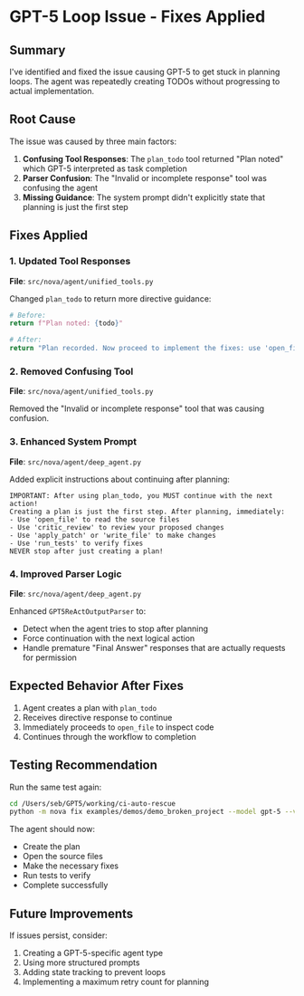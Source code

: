 # GPT-5 Loop Issue - Fixes Applied

## Summary

I've identified and fixed the issue causing GPT-5 to get stuck in planning loops. The agent was repeatedly creating TODOs without progressing to actual implementation.

## Root Cause

The issue was caused by three main factors:

1. **Confusing Tool Responses**: The `plan_todo` tool returned "Plan noted" which GPT-5 interpreted as task completion
2. **Parser Confusion**: The "Invalid or incomplete response" tool was confusing the agent
3. **Missing Guidance**: The system prompt didn't explicitly state that planning is just the first step

## Fixes Applied

### 1. Updated Tool Responses

**File**: `src/nova/agent/unified_tools.py`

Changed `plan_todo` to return more directive guidance:

```python
# Before:
return f"Plan noted: {todo}"

# After:
return "Plan recorded. Now proceed to implement the fixes: use 'open_file' to read the source files containing the broken functions."
```

### 2. Removed Confusing Tool

**File**: `src/nova/agent/unified_tools.py`

Removed the "Invalid or incomplete response" tool that was causing confusion.

### 3. Enhanced System Prompt

**File**: `src/nova/agent/deep_agent.py`

Added explicit instructions about continuing after planning:

```
IMPORTANT: After using plan_todo, you MUST continue with the next action!
Creating a plan is just the first step. After planning, immediately:
- Use 'open_file' to read the source files
- Use 'critic_review' to review your proposed changes
- Use 'apply_patch' or 'write_file' to make changes
- Use 'run_tests' to verify fixes
NEVER stop after just creating a plan!
```

### 4. Improved Parser Logic

**File**: `src/nova/agent/deep_agent.py`

Enhanced `GPT5ReActOutputParser` to:

- Detect when the agent tries to stop after planning
- Force continuation with the next logical action
- Handle premature "Final Answer" responses that are actually requests for permission

## Expected Behavior After Fixes

1. Agent creates a plan with `plan_todo`
2. Receives directive response to continue
3. Immediately proceeds to `open_file` to inspect code
4. Continues through the workflow to completion

## Testing Recommendation

Run the same test again:

```bash
cd /Users/seb/GPT5/working/ci-auto-rescue
python -m nova fix examples/demos/demo_broken_project --model gpt-5 --verbose
```

The agent should now:

- Create the plan
- Open the source files
- Make the necessary fixes
- Run tests to verify
- Complete successfully

## Future Improvements

If issues persist, consider:

1. Creating a GPT-5-specific agent type
2. Using more structured prompts
3. Adding state tracking to prevent loops
4. Implementing a maximum retry count for planning
